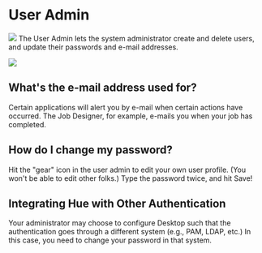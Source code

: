 User Admin
============
<a target="UserAdmin"><img src="/useradmin/static/art/useradmin-logo.png" class="help-logo"/></a>
The User Admin lets the system administrator
create and delete users, and update their passwords
and e-mail addresses.  

<img src="/useradmin/static/help/images/user_admin.gif"/>

What's the e-mail address used for?
-----------------------------------
Certain applications will alert you by e-mail when certain actions
have occurred.  The Job Designer, for example,
e-mails you when your job has completed.

How do I change my password?
----------------------------
Hit the "gear" icon in the user admin to edit your own
user profile.  (You won't be able to edit other folks.)
Type the password twice, and hit Save!

Integrating Hue with Other Authentication
------------------------------------------------------
Your administrator may choose to configure Desktop
such that the authentication goes through a different
system (e.g., PAM, LDAP, etc.)  In this case,
you need to change your password in that system.
